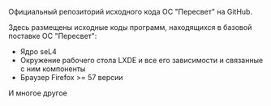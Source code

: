 Официальный репозиторий исходного кода ОС "Пересвет" на GitHub.

Здесь размещены исходные коды программ, находящихся в базовой поставке ОС "Пересвет":

* Ядро seL4
* Окружение рабочего стола LXDE и все его зависимости и связанные с ним компоненты
* Браузер Firefox >= 57 версии

И многое другое 
